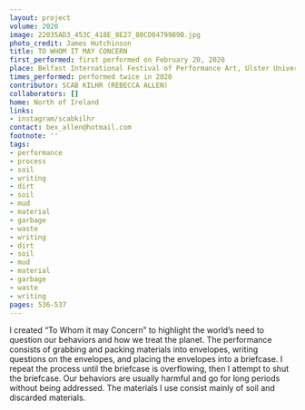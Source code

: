 ```yaml
---
layout: project
volume: 2020
image: 22035AD3_453C_418E_8E27_80CD0479989B.jpg
photo_credit: James Hutchinson
title: TO WHOM IT MAY CONCERN
first_performed: first performed on February 20, 2020
place: Belfast International Festival of Performance Art, Ulster University, Belfast
times_performed: performed twice in 2020
contributor: SCAB KILHR (REBECCA ALLEN)
collaborators: []
home: North of Ireland
links:
- instagram/scabkilhr
contact: bex_allen@hotmail.com
footnote: ''
tags:
- performance
- process
- soil
- writing
- dirt
- soil
- mud
- material
- garbage
- waste
- writing
- dirt
- soil
- mud
- material
- garbage
- waste
- writing
pages: 536-537
---
```


I created “To Whom it may Concern” to highlight the world’s need to question our behaviors and how we treat the planet. The performance consists of grabbing and packing materials into envelopes, writing questions on the envelopes, and placing the envelopes into a briefcase. I repeat the process until the briefcase is overflowing, then I attempt to shut the briefcase. Our behaviors are usually harmful and go for long periods without being addressed. The materials I use consist mainly of soil and discarded materials. 